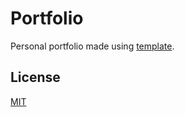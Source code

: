 # Portfolio

Personal portfolio made using [template](https://rajshekhar26.github.io/cleanfolio-minimal).

## License

[MIT](https://choosealicense.com/licenses/mit/)

